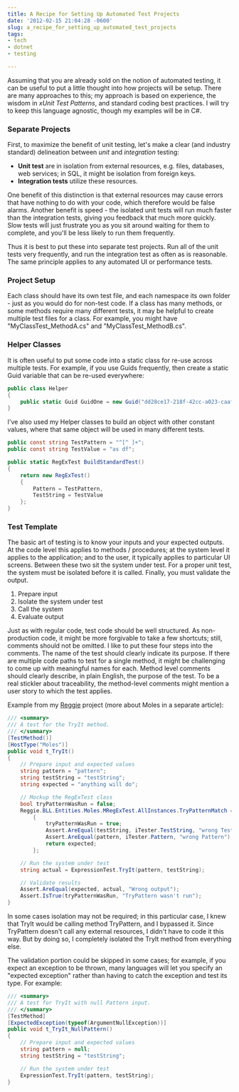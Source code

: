 ```yaml
---
title: A Recipe for Setting Up Automated Test Projects
date: '2012-02-15 21:04:28 -0600'
slug: a_recipe_for_setting_up_automated_test_projects
tags:
- tech
- dotnet
- testing

---
```


Assuming that you are already sold on the notion of automated testing, it can be
useful to put a little thought into how projects will be setup. There are many
approaches to this; my approach is based on experience, the wisdom in _xUnit
Test Patterns_, and standard coding best practices. I will try to keep this
language agnostic, though my examples will be in C#.

<!-- truncate -->

### Separate Projects

First, to maximize the benefit of unit testing, let's make a clear (and
industry standard) delineation between _unit_ and _integration_
testing:

* **Unit test** are in isolation from external resources, e.g. files, databases, web services; in SQL, it might be isolation from foreign keys.
* **Integration tests** utilize these resources.

One benefit of this distinction is that external resources may cause errors that
have nothing to do with your code, which therefore would be false alarms.
Another benefit is speed - the isolated unit tests will run much faster than the
integration tests, giving you feedback that much more quickly. Slow tests will
just frustrate you as you sit around waiting for them to complete, and you'll be
less likely to run them frequently.

Thus it is best to put these into separate test projects. Run all of the unit
tests very frequently, and run the integration test as often as is reasonable.
The same principle applies to any automated UI or performance tests.

### Project Setup

Each class should have its own test file, and each namespace its own folder -
just as you would do for non-test code. If a class has many methods, or some
methods require many different tests, it may be helpful to create multiple test
files for a class. For example, you might have "MyClassTest_MethodA.cs" and
"MyClassTest_MethodB.cs".

### Helper Classes

It is often useful to put some code into a static class for re-use across
multiple tests. For example, if you use Guids frequently, then create a static
Guid variable that can be re-used everywhere:

```csharp
public class Helper
{
    public static Guid GuidOne = new Guid("dd28ce17-218f-42cc-a023-caaf455cdfc5");
}
```

I've also used my Helper classes to build an object with other constant values,
where that same object will be used in many different tests.

```csharp
public const string TestPattern = "^[^ ]+";
public const string TestValue = "as df";

public static RegExTest BuildStandardTest()
{
    return new RegExTest()
    {
        Pattern = TestPattern,
        TestString = TestValue
    };
}
```

### Test Template

The basic art of testing is to know your inputs and your expected outputs. At
the code level this applies to methods / procedures; at the system level it
applies to the application; and to the user, it typically applies to particular
UI screens. Between these two sit the system under test. For a proper unit test,
the system must be isolated before it is called. Finally, you must validate the
output.

1. Prepare input
1. Isolate the system under test
1. Call the system
1. Evaluate output

Just as with regular code, test code should be well structured. As
non-production code, it might be more forgivable to take a few shortcuts; still,
comments should not be omitted. I like to put these four steps into the
comments. The name of the test should clearly indicate its purpose. If there are
multiple code paths to test for a single method, it might be challenging to come
up with meaningful names for each. Method level comments should clearly
describe, in plain English, the purpose of the test. To be a real stickler about
traceability, the method-level comments might mention a user story to which the
test applies.

Example from my [Reggie](http://reggie.codeplex.com) project (more about Moles in a
separate article):

```csharp
/// <summary>
/// A test for the TryIt method.
/// </summary>
[TestMethod()]
[HostType("Moles")]
public void t_TryIt()
{
    // Prepare input and expected values
    string pattern = "pattern";
    string testString = "testString";
    string expected = "anything will do";

    // Mockup the RegExTest class
    bool tryPatternWasRun = false;
    Reggie.BLL.Entities.Moles.MRegExTest.AllInstances.TryPatternMatch = (RegExTest iTester) =>
        {
            tryPatternWasRun = true;
            Assert.AreEqual(testString, iTester.TestString, "wrong TestString");
            Assert.AreEqual(pattern, iTester.Pattern, "wrong Pattern");
            return expected;
        };

    // Run the system under test
    string actual = ExpressionTest.TryIt(pattern, testString);

    // Validate results
    Assert.AreEqual(expected, actual, "Wrong output");
    Assert.IsTrue(tryPatternWasRun, "TryPattern wasn't run");
}
```

In some cases isolation may not be required; in this particular case, I knew
that TryIt would be calling method TryPattern, and I bypassed it. Since
TryPattern doesn't call any external resources, I didn't have to code it this
way. But by doing so, I completely isolated the TryIt method from everything
else.

The validation portion could be skipped in some cases; for example, if you
expect an exception to be thrown, many languages will let you specify an
"expected exception" rather than having to catch the exception and test its
type. For example:

```csharp
/// <summary>
/// A test for TryIt with null Pattern input.
/// </summary>
[TestMethod]
[ExpectedException(typeof(ArgumentNullException))]
public void t_TryIt_NullPattern()
{
    // Prepare input and expected values
    string pattern = null;
    string testString = "testString";

    // Run the system under test
    ExpressionTest.TryIt(pattern, testString);
}
```
